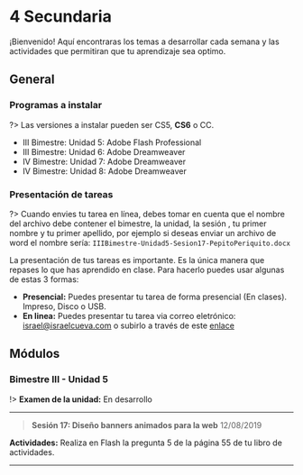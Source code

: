 # 4 Secundaria

¡Bienvenido! Aquí encontraras los temas a desarrollar cada semana y las actividades que permitiran que tu aprendizaje sea optimo.

## General

### Programas a instalar

?> Las versiones a instalar pueden ser CS5, **CS6** o CC.

- III Bimestre: Unidad 5: Adobe Flash Professional
- III Bimestre: Unidad 6: Adobe Dreamweaver
- IV Bimestre: Unidad 7: Adobe Dreamweaver
- IV Bimestre: Unidad 8: Adobe Dreamweaver

### Presentación de tareas

?> Cuando envies tu tarea en línea, debes tomar en cuenta que el nombre del archivo debe contener el bimestre, la unidad, la sesión , tu primer nombre y tu primer apellido, por ejemplo si deseas enviar un archivo de word el nombre sería: `IIIBimestre-Unidad5-Sesion17-PepitoPeriquito.docx`

La presentación de tus tareas es importante. Es la única manera que repases lo que has aprendido en clase. Para hacerlo puedes usar algunas de estas 3 formas:

- **Presencial:** Puedes presentar tu tarea de forma presencial (En clases). Impreso, Disco o USB.
- **En linea:** Puedes presentar tu tarea via correo eletrónico: israel@israelcueva.com o subirlo a través de este [enlace](https://www.dropbox.com/request/pbjxzSv16nzWqFHeSokd "Tareas")

## Módulos

### Bimestre III - Unidad 5

!> **Examen de la unidad:** En desarrollo

---

> **Sesión 17: Diseño banners animados para la web**
12/08/2019

**Actividades:** Realiza en Flash la pregunta 5 de la página 55 de tu libro de actividades.

---